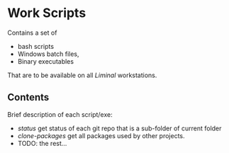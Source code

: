 # Work Scripts

Contains a set of 
* bash scripts
* Windows batch files, 
* Binary executables

That are to be available on all _Liminal_ workstations.

## Contents
Brief description of each script/exe:
* _status_ get status of each git repo that is a sub-folder of current folder
* _clone-packages_ get all packages used by other projects.
* TODO: the rest...


